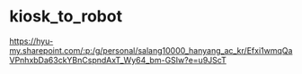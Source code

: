 # kiosk_to_robot
https://hyu-my.sharepoint.com/:p:/g/personal/salang10000_hanyang_ac_kr/Efxi1wmqQaVPnhxbDa63ckYBnCspndAxT_Wy64_bm-GSIw?e=u9JScT
